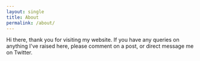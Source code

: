 ```yaml
---
layout: single
title: About
permalink: /about/
---
```


Hi there, thank you for visiting my website. If you have any queries on anything I've raised here, please <!--contact me via my email below, --> comment on a post, or direct message me on Twitter.
    <script async src="//pagead2.googlesyndication.com/pagead/js/adsbygoogle.js"></script>
    <div align="center" style="margin: 1em 0;">
    <ins class="adsbygoogle"
         style="display:block; border-bottom: initial;"
         data-ad-client="ca-pub-7328585512091257"
         data-ad-slot="3049671934"
         data-ad-format="auto"></ins>
    </div>
    <script>
    (adsbygoogle = window.adsbygoogle || []).push({});
    </script>


<!--### Contact meUNTIL I GET AN EMAIL-->

